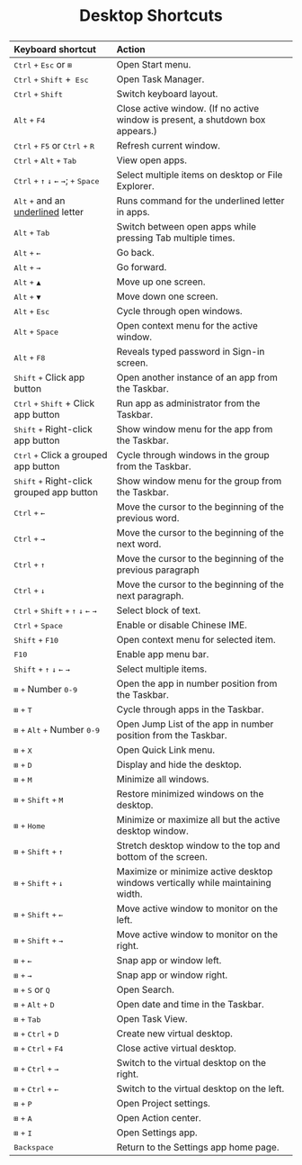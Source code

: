 # <p style="text-align:center;">Desktop Shortcuts</p>

|Keyboard shortcut | Action |  
|:---|:---|
|<kbd>Ctrl</kbd> <kbd>+</kbd> <kbd>Esc</kbd> or <kbd> ⊞</kbd> | Open Start menu. |
|<kbd>Ctrl</kbd> <kbd>+</kbd> <kbd>Shift</kbd> +<kbd> Esc</kbd> | Open Task Manager. |
|<kbd>Ctrl</kbd> <kbd>+</kbd> <kbd>Shift</kbd> | Switch keyboard layout. |
|<kbd>Alt</kbd> <kbd>+</kbd> <kbd>F4</kbd> | Close active window. (If no active window is present, a shutdown box appears.) |
|<kbd>Ctrl</kbd> <kbd>+</kbd> <kbd>F5</kbd> or <kbd>Ctrl</kbd> <kbd>+</kbd> <kbd>R</kbd> | Refresh current window. |
|<kbd>Ctrl</kbd> <kbd>+</kbd> <kbd>Alt</kbd> <kbd>+</kbd> <kbd>Tab</kbd> | View open apps. |
|<kbd>Ctrl</kbd> <kbd>+</kbd> <kbd>↑</kbd> <kbd>↓</kbd> <kbd>←</kbd> <kbd>→</kbd>; <kbd>+</kbd> <kbd>Space</kbd> | Select multiple items on desktop or File Explorer. |
|<kbd>Alt</kbd> <kbd>+</kbd> and an <u>underlined</u> letter | Runs command for the underlined letter in apps. |
|<kbd>Alt</kbd> <kbd>+</kbd> <kbd>Tab</kbd> | Switch between open apps while pressing Tab multiple times. |
|<kbd>Alt</kbd> <kbd>+</kbd> <kbd>←</kbd> | Go back. |
|<kbd>Alt</kbd> <kbd>+</kbd> <kbd>→</kbd> | Go forward. |
|<kbd>Alt</kbd> <kbd>+</kbd> <kbd>▲</kbd> | Move up one screen. |
|<kbd>Alt</kbd> <kbd>+</kbd> <kbd>▼</kbd> | Move down one screen. |
|<kbd>Alt</kbd> <kbd>+</kbd> <kbd>Esc</kbd> | Cycle through open windows. |
|<kbd>Alt</kbd> <kbd>+</kbd> <kbd>Space</kbd> | Open context menu for the active window. |
|<kbd>Alt</kbd> <kbd>+</kbd> <kbd>F8</kbd> | Reveals typed password in Sign-in screen. |
|<kbd>Shift</kbd> <kbd>+</kbd> Click app button | Open another instance of an app from the Taskbar. |
|<kbd>Ctrl</kbd> <kbd>+</kbd> <kbd>Shift</kbd> +</kbd> Click app button | Run app as administrator from the Taskbar. |
|<kbd>Shift</kbd> <kbd>+</kbd> Right-click app button | Show window menu for the app from the Taskbar. |
|<kbd>Ctrl</kbd> <kbd>+</kbd> Click a grouped app button | Cycle through windows in the group from the Taskbar. |
|<kbd>Shift</kbd> <kbd>+</kbd> Right-click grouped app button | Show window menu for the group from the Taskbar. |
|<kbd>Ctrl</kbd> <kbd>+</kbd> <kbd>←</kbd> | Move the cursor to the beginning of the previous word. |
|<kbd>Ctrl</kbd> <kbd>+</kbd> <kbd>→</kbd> | Move the cursor to the beginning of the next word. |
|<kbd>Ctrl</kbd> <kbd>+</kbd> <kbd>↑</kbd> | Move the cursor to the beginning of the previous paragraph |
|<kbd>Ctrl</kbd> <kbd>+</kbd> <kbd>↓</kbd> | Move the cursor to the beginning of the next paragraph. |
|<kbd>Ctrl</kbd> <kbd>+</kbd> <kbd>Shift</kbd> <kbd>+</kbd> <kbd>↑</kbd> <kbd>↓</kbd> <kbd>←</kbd> <kbd>→</kbd> | Select block of text. |
|<kbd>Ctrl</kbd> <kbd>+</kbd> <kbd>Space</kbd> | Enable or disable Chinese IME. |
|<kbd>Shift</kbd> <kbd>+</kbd> <kbd>F10</kbd> | Open context menu for selected item. |
|<kbd>F10</kbd> | Enable app menu bar. |
|<kbd>Shift</kbd> <kbd>+</kbd> <kbd>↑</kbd> <kbd>↓</kbd> <kbd>←</kbd> <kbd>→</kbd> | Select multiple items. |
|<kbd>⊞</kbd> <kbd>+</kbd>  Number <kbd>0-9</kbd>| Open the app in number position from the Taskbar. |
|<kbd>⊞</kbd> <kbd>+</kbd> <kbd> T</kbd> | Cycle through apps in the Taskbar. |
|<kbd>⊞</kbd> <kbd>+</kbd> <kbd> Alt</kbd></kbd> <kbd>+</kbd>  Number <kbd>0-9</kbd> | Open Jump List of the app in number position from the Taskbar. |
|<kbd>⊞</kbd> <kbd>+</kbd> <kbd> X</kbd> | Open Quick Link menu. |
|<kbd>⊞</kbd> <kbd>+</kbd> <kbd> D</kbd> | Display and hide the desktop. |
|<kbd>⊞</kbd> <kbd>+</kbd> <kbd> M</kbd> | Minimize all windows. |
|<kbd>⊞</kbd> <kbd>+</kbd> <kbd> Shift</kbd> <kbd>+</kbd> <kbd> M</kbd> | Restore minimized windows on the desktop. |
|<kbd>⊞</kbd> <kbd>+</kbd> <kbd> Home</kbd> | Minimize or maximize all but the active desktop window. |
|<kbd>⊞</kbd> <kbd>+</kbd> <kbd> Shift</kbd> <kbd>+</kbd> <kbd>↑ </kbd> | Stretch desktop window to the top and bottom of the screen. |
|<kbd>⊞</kbd> <kbd>+</kbd> <kbd> Shift</kbd> <kbd>+</kbd> <kbd>↓ </kbd> | Maximize or minimize active desktop windows vertically while maintaining width. |
|<kbd>⊞</kbd> <kbd>+</kbd> <kbd> Shift</kbd> <kbd>+</kbd> <kbd>←</kbd> | Move active window to monitor on the left. |
|<kbd>⊞</kbd> <kbd>+</kbd> <kbd> Shift</kbd> <kbd>+</kbd> <kbd>→</kbd> | Move active window to monitor on the right. |
|<kbd>⊞</kbd> <kbd>+</kbd> <kbd> ← </kbd> | Snap app or window left. |
|<kbd>⊞</kbd> <kbd>+</kbd> <kbd>  →</kbd> | Snap app or window right. |
|<kbd>⊞</kbd> <kbd>+</kbd> <kbd> S</kbd> or <kbd>Q</kbd> | Open Search. |
|<kbd>⊞</kbd> <kbd>+</kbd> <kbd> Alt</kbd></kbd> <kbd>+</kbd>  <kbd>D</kbd> | Open date and time in the Taskbar. |
|<kbd>⊞</kbd> <kbd>+</kbd> <kbd> Tab</kbd> | Open Task View. |
|<kbd>⊞</kbd> <kbd>+</kbd> <kbd> Ctrl</kbd></kbd> <kbd>+</kbd></kbd> <kbd>D</kbd> | Create new virtual desktop. |
|<kbd>⊞</kbd> <kbd>+</kbd> <kbd> Ctrl</kbd></kbd> <kbd>+</kbd></kbd> <kbd>F4</kbd> | Close active virtual desktop. |
|<kbd>⊞</kbd> <kbd>+</kbd> <kbd> Ctrl</kbd></kbd> <kbd>+</kbd></kbd> <kbd>→</kbd> | Switch to the virtual desktop on the right. |
|<kbd>⊞</kbd> <kbd>+</kbd> <kbd> Ctrl</kbd></kbd> <kbd>+</kbd></kbd> <kbd>←</kbd> | Switch to the virtual desktop on the left. |
|<kbd>⊞</kbd> <kbd>+</kbd> <kbd> P</kbd> | Open Project settings. |
|<kbd>⊞</kbd> <kbd>+</kbd> <kbd> A</kbd> | Open Action center. |
|<kbd>⊞</kbd> <kbd>+</kbd> <kbd> I</kbd> | Open Settings app. |
|<kbd>Backspace | Return to the Settings app home page. |  
